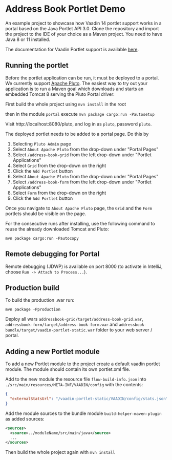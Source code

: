 # Address Book Portlet Demo  
An example project to showcase how Vaadin 14 portlet support works in a portal based on the Java Portlet API 3.0. 
Clone the repository and import the project to the IDE of your choice as a Maven project. 
You need to have Java 8 or 11 installed.

The documentation for Vaadin Portlet support is available [here](https://vaadin.com/docs/v14/flow/integrations/portlet).

## Running the portlet

Before the portlet application can be run, it must be deployed to a portal. 
We currently support [Apache Pluto](https://portals.apache.org/pluto/). The
easiest way to try out your application is to run a Maven goal which downloads 
and starts an embedded Tomcat 8 serving the Pluto Portal driver:

First build the whole project using `mvn install` in the root

then in the module `portal` execute
`mvn package cargo:run -Pautosetup`

Visit http://localhost:8080/pluto, and log in as `pluto`, password `pluto`.

The deployed portlet needs to be added to a portal page. Do this by
1) Selecting `Pluto Admin` page
2) Select `About Apache Pluto` from the drop-down under "Portal Pages"
3) Select `/address-book-grid` from the left drop-down under "Portlet Applications"
4) Select `Grid` from the drop-down on the right
5) Click the `Add Portlet` button
6) Select `About Apache Pluto` from the drop-down under "Portal Pages"
7) Select `/address-book-form` from the left drop-down under "Portlet Applications"
8) Select `Form` from the drop-down on the right
9) Click the `Add Portlet` button

Once you navigate to `About Apache Pluto` page, the `Grid` and the `Form` portlets should be
visible on the page.

For the consecutive runs after installing, use the following command to reuse the already downloaded Tomcat and Pluto:

`mvn package cargo:run -Pautocopy`

## Remote debugging for Portal

Remote debugging (JDWP) is available on port 8000 (to activate
in IntelliJ, choose `Run -> Attach to Process...`). 

## Production build
To build the production .war run:

`mvn package -Pproduction`

Deploy all wars `addressbook-grid/target/address-book-grid.war`, `addressbook-form/target/address-book-form.war`
and `addressbook-bundle/target/vaadin-portlet-static.war` folder to your web server / portal. 

## Adding a new Portlet module

To add a new Portlet module to the project create a default vaadin portlet module.
The module should contain its own portlet.xml file.

Add to the new module the resource file `flow-build-info.json` into `./src/main/resources/META-INF/VAADIN/config`
with the contents:
````json
{
  "externalStatsUrl": "/vaadin-portlet-static/VAADIN/config/stats.json"
}
````

Add the module sources to the bundle module `build-helper-maven-plugin` as added sources:

````xml
<sources>
  <source>../moduleName/src/main/java</source>
  ...
</sources>
````

Then build the whole project again with `mvn install`
